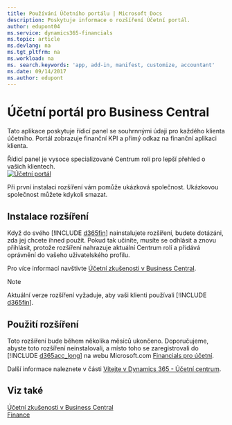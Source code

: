 ```yaml
---
title: Používání Účetního portálu | Microsoft Docs
description: Poskytuje informace o rozšíření Účetní portál.
author: edupont04
ms.service: dynamics365-financials
ms.topic: article
ms.devlang: na
ms.tgt_pltfrm: na
ms.workload: na
ms. search.keywords: 'app, add-in, manifest, customize, accountant'
ms.date: 09/14/2017
ms.author: edupont
---
```

# <a name="accountant-portal-for-business-central"></a>Účetní portál pro Business Central
Tato aplikace poskytuje řídicí panel se souhrnnými údaji pro každého klienta účetního. Portál zobrazuje finanční KPI a přímý odkaz na finanční aplikaci klienta.  

Řídicí panel je vysoce specializované Centrum rolí pro lepší přehled o vašich klientech.  
[![Účetní portál](./media/ui-extensions-accportal/accountant-portal.png)](https://go.microsoft.com/fwlink/?linkid=851257)

Při první instalaci rozšíření vám pomůže ukázková společnost. Ukázkovou společnost můžete kdykoli smazat.  

## <a name="installing-the-extension"></a>Instalace rozšíření
Když do svého [!INCLUDE [d365fin](includes/d365fin_md.md)] nainstalujete rozšíření, budete dotázáni, zda jej chcete ihned použít. Pokud tak učiníte, musíte se odhlásit a znovu přihlásit, protože rozšíření nahrazuje aktuální Centrum rolí a přidává oprávnění do vašeho uživatelského profilu.  

Pro více informací navštivte [Účetní zkušenosti v Business Central](finance-accounting.md).  

> [!NOTE]
>  Aktuální verze rozšíření vyžaduje, aby vaši klienti používali [!INCLUDE [d365fin](includes/d365fin_md.md)].  

## <a name="using-the-extension"></a>Použití rozšíření
Toto rozšíření bude během několika měsíců ukončeno. Doporučujeme, abyste toto rozšíření neinstalovali, a místo toho se zaregistrovali do [!INCLUDE [d365acc_long](includes/d365acc_long_md.md)] na webu Microsoft.com [ Financials  pro účetní](https://www.microsoft.com/en-us/dynamics365/financial-insights-for-accountants).

Další informace naleznete v části [Vítejte v Dynamics 365 - Účetní centrum](/dynamics365/accountants/index.md).  

## <a name="see-also"></a>Viz také
[Účetní zkušenosti v Business Central ](finance-accounting.md)  
[Finance](finance.md)  

